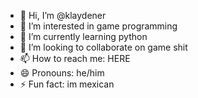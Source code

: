 - 👋 Hi, I’m @klaydener
- 👀 I’m interested in game programming
- 🌱 I’m currently learning python
- 💞️ I’m looking to collaborate on game shit
- 📫 How to reach me: HERE
- 😄 Pronouns: he/him
- ⚡ Fun fact: im mexican

<!---
klaydener/klaydener is a ✨ special ✨ repository because its `README.md` (this file) appears on your GitHub profile.
You can click the Preview link to take a look at your changes.
--->
